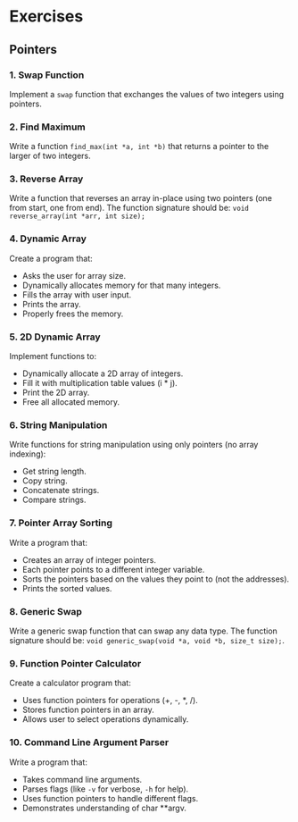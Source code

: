 # Exercises

## Pointers

### 1. Swap Function

Implement a `swap` function that exchanges the values of two integers using pointers.

### 2. Find Maximum

Write a function `find_max(int *a, int *b)` that returns a pointer to the larger of two integers.

### 3. Reverse Array

Write a function that reverses an array in-place using two pointers (one from start, one from end). The function signature should be: `void reverse_array(int *arr, int size);`

### 4. Dynamic Array

Create a program that:

- Asks the user for array size.
- Dynamically allocates memory for that many integers.
- Fills the array with user input.
- Prints the array.
- Properly frees the memory.

### 5. 2D Dynamic Array

Implement functions to:

- Dynamically allocate a 2D array of integers.
- Fill it with multiplication table values (i * j).
- Print the 2D array.
- Free all allocated memory.

### 6. String Manipulation

Write functions for string manipulation using only pointers (no array indexing):

- Get string length.
- Copy string.
- Concatenate strings.
- Compare strings.

### 7. Pointer Array Sorting

Write a program that:

- Creates an array of integer pointers.
- Each pointer points to a different integer variable.
- Sorts the pointers based on the values they point to (not the addresses).
- Prints the sorted values.

### 8. Generic Swap

Write a generic swap function that can swap any data type. The function signature should be: `void generic_swap(void *a, void *b, size_t size);`.

### 9. Function Pointer Calculator

Create a calculator program that:

- Uses function pointers for operations (+, -, *, /).
- Stores function pointers in an array.
- Allows user to select operations dynamically.

### 10. Command Line Argument Parser

Write a program that:

- Takes command line arguments.
- Parses flags (like `-v` for verbose, `-h` for help).
- Uses function pointers to handle different flags.
- Demonstrates understanding of char **argv.